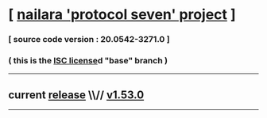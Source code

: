 
# [ [nailara 'protocol seven' project](http://src.nailara.net/) ]

### [ source code version : 20.0542-3271.0 ]

### ( this is the [ISC license](license)d "base" branch )
---
## current [release](https://github.com/anotherlink/nailara/releases) \\\\// [v1.53.0](https://github.com/anotherlink/nailara/releases/tag/v1.53.0)
---
